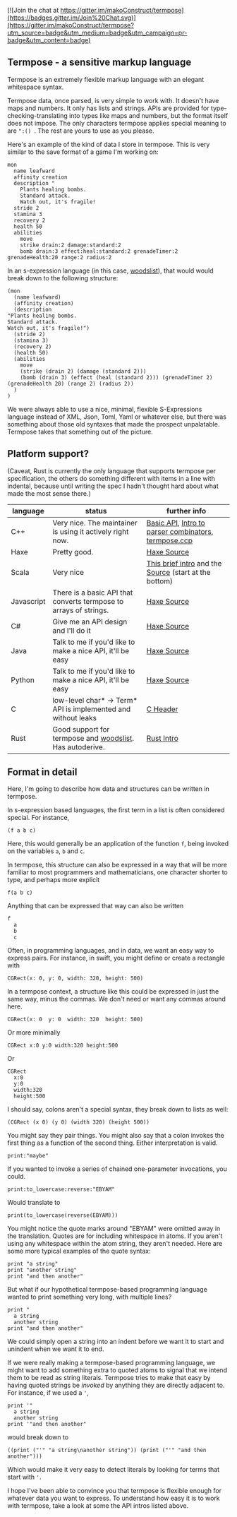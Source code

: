 [![Join the chat at https://gitter.im/makoConstruct/termpose](https://badges.gitter.im/Join%20Chat.svg)](https://gitter.im/makoConstruct/termpose?utm_source=badge&utm_medium=badge&utm_campaign=pr-badge&utm_content=badge)

## Termpose - a sensitive markup language

Termpose is an extremely flexible markup language with an elegant whitespace syntax.

Termpose data, once parsed, is very simple to work with. It doesn't have maps and numbers. It only has lists and strings. APIs are provided for type-checking-translating into types like maps and numbers, but the format itself does not impose. The only characters termpose applies special meaning to are `":() `. The rest are yours to use as you please.



Here's an example of the kind of data I store in termpose. This is very similar to the save format of a game I'm working on:
```
mon
  name leafward
  affinity creation
  description "
    Plants healing bombs.
    Standard attack.
    Watch out, it's fragile!
  stride 2
  stamina 3
  recovery 2
  health 50
  abilities
    move
    strike drain:2 damage:standard:2
    bomb drain:3 effect:heal:standard:2 grenadeTimer:2 grenadeHealth:20 range:2 radius:2
```

In an s-expression language (in this case, [woodslist](https://github.com/makoConstruct/termpose/blob/master/woodslist.md)), that would would break down to the following structure:

```
(mon
  (name leafward)
  (affinity creation)
  (description
"Plants healing bombs.
Standard attack.
Watch out, it's fragile!")
  (stride 2)
  (stamina 3)
  (recovery 2)
  (health 50)
  (abilities
    move
    (strike (drain 2) (damage (standard 2)))
    (bomb (drain 3) (effect (heal (standard 2))) (grenadeTimer 2) (grenadeHealth 20) (range 2) (radius 2))
  )
)
```

We were always able to use a nice, minimal, flexible S-Expressions language instead of XML, Json, Toml, Yaml or whatever else, but there was something about those old syntaxes that made the prospect unpalatable. Termpose takes that something out of the picture.

## Platform support?

(Caveat, Rust is currently the only language that supports termpose per specification, the others do something different with items in a line with indental, because until writing the spec I hadn't thought hard about what made the most sense there.)

| language | status | further info |
| ---------|--------|------ |
| C++ | Very nice. The maintainer is using it actively right now. | [Basic API](https://github.com/makoConstruct/termpose/blob/master/basic%20C%2B%2B%20api.md), [Intro to parser combinators](https://github.com/makoConstruct/termpose/blob/master/cppintro.md), [termpose.ccp](https://github.com/makoConstruct/termpose/blob/master/termpose.cpp) |
| Haxe | Pretty good. | [Haxe Source](https://github.com/makoConstruct/termpose/blob/master/Termpose.hx) |
| Scala | Very nice | [This brief intro](https://github.com/makoConstruct/termpose/wiki/Introducing-Termpose!-(To-Scala)) and the [Source](https://github.com/makoConstruct/termpose/blob/master/src/main/scala/Termpose.scala) (start at the bottom) |
| Javascript | There is a basic API that converts termpose to arrays of strings. | [Haxe Source](https://github.com/makoConstruct/termpose/blob/master/Termpose.hx) |
| C# | Give me an API design and I'll do it | [Haxe Source](https://github.com/makoConstruct/termpose/blob/master/Termpose.hx) |
| Java | Talk to me if you'd like to make a nice API, it'll be easy | [Haxe Source](https://github.com/makoConstruct/termpose/blob/master/Termpose.hx) |
| Python | Talk to me if you'd like to make a nice API, it'll be easy | [Haxe Source](https://github.com/makoConstruct/termpose/blob/master/Termpose.hx) |
| C | low-level char* → Term* API is implemented and without leaks | [C Header](https://github.com/makoConstruct/termpose/blob/master/termpose.h) |
| Rust | Good support for termpose and [woodslist](https://github.com/makoConstruct/termpose/blob/master/woodslist.md). Has autoderive. | [Rust Intro](https://github.com/makoConstruct/termpose/blob/master/rust/README.md) |


## Format in detail

Here, I'm going to describe how data and structures can be written in termpose.

In s-expression based languages, the first term in a list is often considered special. For instance,

```
(f a b c)
```

Here, this would generally be an application of the function `f`, being invoked on the variables `a`, `b` and `c`.

In termpose, this structure can also be expressed in a way that will be more familiar to most programmers and mathematicians, one character shorter to type, and perhaps more explicit

```
f(a b c)
```

Anything that can be expressed that way can also be written

```
f
  a
  b
  c
```

Often, in programming languages, and in data, we want an easy way to express pairs. For instance, in swift, you might define or create a rectangle with

```
CGRect(x: 0, y: 0, width: 320, height: 500)
```

In a termpose context, a structure like this could be expressed in just the same way, minus the commas. We don't need or want any commas around here.

```
CGRect(x: 0  y: 0  width: 320  height: 500)
```

Or more minimally

```
CGRect x:0 y:0 width:320 height:500
```

Or

```
CGRect
  x:0
  y:0
  width:320
  height:500
```

I should say, colons aren't a special syntax, they break down to lists as well:

```
(CGRect (x 0) (y 0) (width 320) (height 500))
```

You might say they pair things. You might also say that a colon invokes the first thing as a function of the second thing. Either interpretation is valid.

```
print:"maybe"
```

If you wanted to invoke a series of chained one-parameter invocations, you could.

```
print:to_lowercase:reverse:"EBYAM"
```

Would translate to

```
print(to_lowercase(reverse(EBYAM)))
```

You might notice the quote marks around "EBYAM" were omitted away in the translation. Quotes are for including whitespace in atoms. If you aren't using any whitespace within the atom string, they aren't needed. Here are some more typical examples of the quote syntax:

```
print "a string"
print "another string"
print "and then another"
```

But what if our hypothetical termpose-based programming language wanted to print something very long, with multiple lines?

```
print "
  a string
  another string
print "and then another"
```

We could simply open a string into an indent before we want it to start and unindent when we want it to end.

If we were really making a termpose-based programming language, we might want to add something extra to quoted atoms to signal that we intend them to be read as string literals. Termpose tries to make that easy by having quoted strings be *invoked* by anything they are directly adjacent to. For instance, if we used a `'`,

```
print '"
  a string
  another string
print '"and then another"
```

would break down to

```
((print ("'" "a string\nanother string")) (print ("'" "and then another")))
```

Which would make it very easy to detect literals by looking for terms that start with `'`.

I hope I've been able to convince you that termpose is flexible enough for whatever data you want to express. To understand how easy it is to work with termpose, take a look at some the API intros listed above.